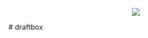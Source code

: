 <p align="center">
  <img src="https://i.gyazo.com/dc9072f8a595480d92f422d09c9994c8.png" />
</p># draftbox
